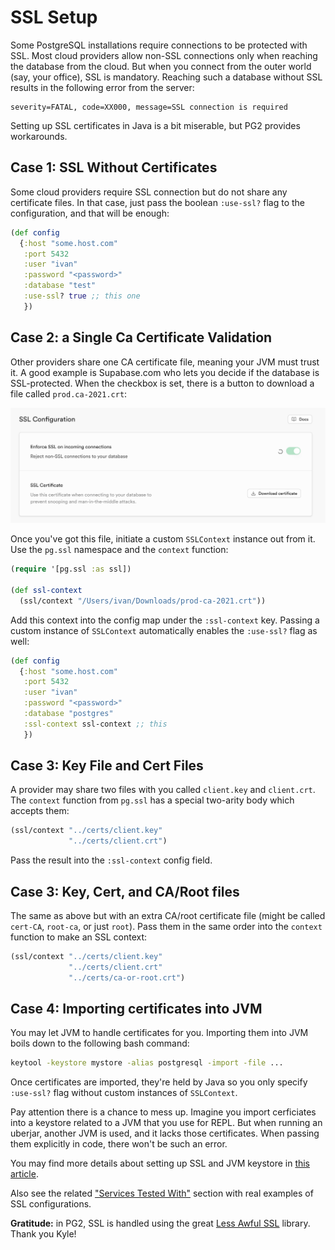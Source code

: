 # SSL Setup

Some PostgreSQL installations require connections to be protected with SSL. Most
cloud providers allow non-SSL connections only when reaching the database from
the cloud. But when you connect from the outer world (say, your office), SSL is
mandatory. Reaching such a database without SSL results in the following error
from the server:

~~~text
severity=FATAL, code=XX000, message=SSL connection is required
~~~

Setting up SSL certificates in Java is a bit miserable, but PG2 provides
workarounds.

## Case 1: SSL Without Certificates

Some cloud providers require SSL connection but do not share any certificate
files. In that case, just pass the boolean `:use-ssl?` flag to the
configuration, and that will be enough:

~~~clojure
(def config
  {:host "some.host.com"
   :port 5432
   :user "ivan"
   :password "<password>"
   :database "test"
   :use-ssl? true ;; this one
   })
~~~

## Case 2: a Single Ca Certificate Validation

Other providers share one CA certificate file, meaning your JVM must trust it. A
good example is Supabase.com who lets you decide if the database is
SSL-protected. When the checkbox is set, there is a button to download a file
called `prod.ca-2021.crt`:

![](/media/supabase.png)

Once you've got this file, initiate a custom `SSLContext` instance out from
it. Use the `pg.ssl` namespace and the `context` function:

~~~clojure
(require '[pg.ssl :as ssl])

(def ssl-context
  (ssl/context "/Users/ivan/Downloads/prod-ca-2021.crt"))
~~~

Add this context into the config map under the `:ssl-context` key. Passing a
custom instance of `SSLContext` automatically enables the `:use-ssl?` flag as
well:

~~~clojure
(def config
  {:host "some.host.com"
   :port 5432
   :user "ivan"
   :password "<password>"
   :database "postgres"
   :ssl-context ssl-context ;; this
   })
~~~

## Case 3: Key File and Cert Files

A provider may share two files with you called `client.key` and
`client.crt`. The `context` function from `pg.ssl` has a special two-arity body
which accepts them:

~~~clojure
(ssl/context "../certs/client.key"
             "../certs/client.crt")
~~~

Pass the result into the `:ssl-context` config field.


## Case 3: Key, Cert, and CA/Root files

The same as above but with an extra CA/root certificate file (might be called
`cert-CA`, `root-ca`, or just `root`). Pass them in the same order into the
`context` function to make an SSL context:

~~~clojure
(ssl/context "../certs/client.key"
             "../certs/client.crt"
             "../certs/ca-or-root.crt")
~~~

## Case 4: Importing certificates into JVM

You may let JVM to handle certificates for you. Importing them into JVM boils
down to the following bash command:

~~~bash
keytool -keystore mystore -alias postgresql -import -file ...
~~~

Once certificates are imported, they're held by Java so you only specify
`:use-ssl?` flag without custom instances of `SSLContext`.

Pay attention there is a chance to mess up. Imagine you import cerficiates into
a keystore related to a JVM that you use for REPL. But when running an uberjar,
another JVM is used, and it lacks those certificates. When passing them
explicitly in code, there won't be such an error.

[jdbc-ssl]: https://jdbc.postgresql.org/documentation/ssl/

You may find more details about setting up SSL and JVM keystore in [this
article][jdbc-ssl].

Also see the related ["Services Tested With"](/docs/services.md) section with
real examples of SSL configurations.

[less-awful-ssl]: https://github.com/aphyr/less-awful-ssl

**Gratitude:** in PG2, SSL is handled using the great [Less Awful
SSL][less-awful-ssl] library. Thank you Kyle!
